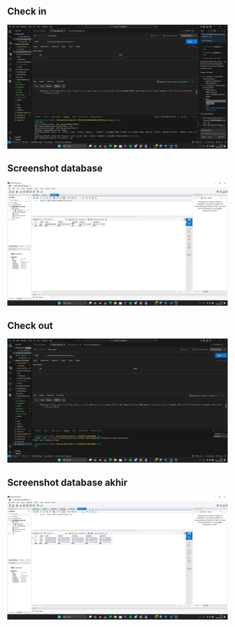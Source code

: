 ## Check in
![alt text](image.png)

## Screenshot database
![alt text](image-1.png)

## Check out
![alt text](image-2.png)

## Screenshot database akhir
![alt text](image-3.png)